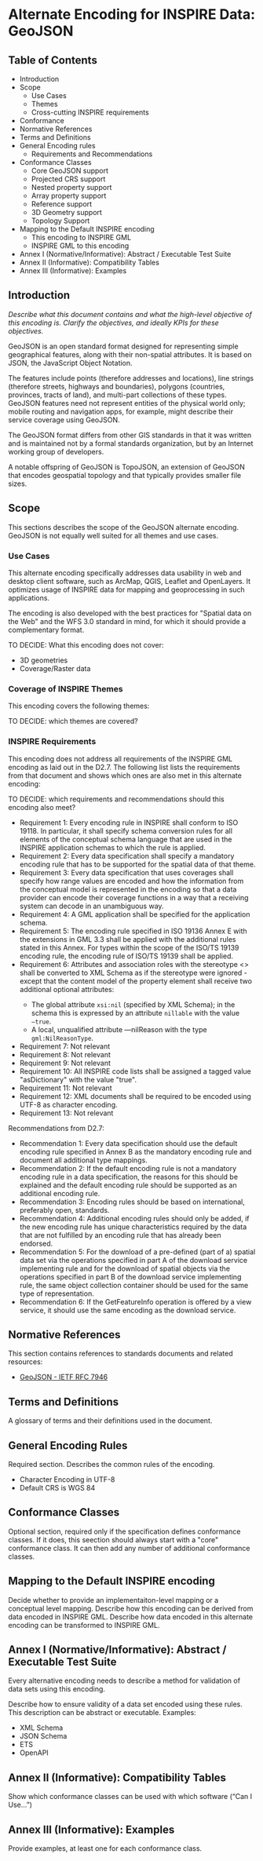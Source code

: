 # Alternate Encoding for INSPIRE Data: GeoJSON

## Table of Contents

* Introduction
* Scope
    * Use Cases
	* Themes
	* Cross-cutting INSPIRE requirements
* Conformance
* Normative References
* Terms and Definitions
* General Encoding rules
    * Requirements and Recommendations
* Conformance Classes
    * Core GeoJSON support
    * Projected CRS support
    * Nested property support
    * Array property support
    * Reference support
    * 3D Geometry support
    * Topology Support
* Mapping to the Default INSPIRE encoding
    * This encoding to INSPIRE GML
	* INSPIRE GML to this encoding
* Annex I (Normative/Informative): Abstract / Executable Test Suite
* Annex II (Informative): Compatibility Tables 
* Annex III (Informative): Examples

## Introduction

*Describe what this document contains and what the high-level objective of this encoding is. Clarify the objectives, and ideally KPIs for these objectives.*

GeoJSON is an open standard format designed for representing simple geographical features, along with their non-spatial attributes. It is based on JSON, the JavaScript Object Notation.

The features include points (therefore addresses and locations), line strings (therefore streets, highways and boundaries), polygons (countries, provinces, tracts of land), and multi-part collections of these types. GeoJSON features need not represent entities of the physical world only; mobile routing and navigation apps, for example, might describe their service coverage using GeoJSON.

The GeoJSON format differs from other GIS standards in that it was written and is maintained not by a formal standards organization, but by an Internet working group of developers.

A notable offspring of GeoJSON is TopoJSON, an extension of GeoJSON that encodes geospatial topology and that typically provides smaller file sizes. 

## Scope

This sections describes the scope of the GeoJSON alternate encoding. GeoJSON is not equally well suited for all themes and use cases.

### Use Cases

This alternate encoding specifically addresses data usability in web and desktop client software, such as ArcMap, QGIS, Leaflet and OpenLayers. It optimizes usage of INSPIRE data for mapping and geoprocessing in such applications.

The encoding is also developed with the best practices for "Spatial data on the Web" and the WFS 3.0 standard in mind, for which it should provide a complementary format. 

TO DECIDE: What this  encoding does not cover:

* 3D geometries
* Coverage/Raster data


### Coverage of INSPIRE Themes

This encoding covers the following themes:

TO DECIDE: which themes are covered?

### INSPIRE Requirements

This encoding does not address all requirements of the INSPIRE GML encoding as laid out in the D2.7. The following list lists the requirements from that document and shows which ones are also met in this alternate encoding:

TO DECIDE: which requirements and recommendations should this encoding also meet?

* Requirement 1: Every encoding rule in INSPIRE shall conform to ISO 19118. In particular, it shall specify schema conversion rules for all elements of the conceptual schema language that are used in the INSPIRE application schemas to which the rule is applied.
* Requirement 2: Every data specification shall specify a mandatory encoding rule that has to be supported for the spatial data of that theme.
* Requirement 3: Every data specification that uses coverages shall specify how range values are encoded and how the information from the conceptual model is represented in the encoding so that a data provider can encode their coverage functions in a way that a receiving system can decode in an unambiguous way.
* Requirement 4: A GML application shall be specified for the application schema.
* Requirement 5: The encoding rule specified in ISO 19136 Annex E with the extensions in GML 3.3 shall be applied with the additional rules stated in this Annex. For types within the scope of the ISO/TS 19139 encoding rule, the encoding rule of ISO/TS 19139 shall be applied.
* Requirement 6: Attributes and association roles with the stereotype <<voidable>> shall be converted to XML Schema as if the stereotype were ignored - except that the content model of the property element shall receive two additional optional attributes: 
    * The global attribute `xsi:nil` (specified by XML Schema); in the schema this is expressed by an attribute `nillable` with the value `―true`. 
    * A local, unqualified attribute ―nilReason with the type `gml:NilReasonType`.
* Requirement 7: Not relevant
* Requirement 8: Not relevant
* Requirement 9: Not relevant
* Requirement 10: All INSPIRE code lists shall be assigned a tagged value "asDictionary" with the value "true".
* Requirement 11: Not relevant
* Requirement 12: XML documents shall be required to be encoded using UTF-8 as character encoding.
* Requirement 13: Not relevant

Recommendations from D2.7:

* Recommendation 1: Every data specification should use the default encoding rule specified in Annex B as the mandatory encoding rule and document all additional type mappings.
* Recommendation 2: If the default encoding rule is not a mandatory encoding rule in a data specification, the reasons for this should be explained and the default encoding rule should be supported as an additional encoding rule.
* Recommendation 3: Encoding rules should be based on international, preferably open, standards.
* Recommendation 4: Additional encoding rules should only be added, if the new encoding rule has unique characteristics required by the data that are not fulfilled by an encoding rule that has already been endorsed.
* Recommendation 5: For the download of a pre-defined (part of a) spatial data set via the operations specified in part A of the download service implementing rule and for the download of spatial objects via the operations specified in part B of the download service implementing rule, the same object collection container should be used for the same type of representation.
* Recommendation 6: If the GetFeatureInfo operation is offered by a view service, it should use the same encoding as the download service.

## Normative References

This section contains references to standards documents and related resources:

* [GeoJSON - IETF RFC 7946](https://tools.ietf.org/html/rfc7946)

## Terms and Definitions

A glossary of terms and their definitions used in the document.

## General Encoding Rules

Required section. Describes the common rules of the encoding.

* Character Encoding in UTF-8
* Default CRS is WGS 84

## Conformance Classes

Optional section, required only if the specification defines conformance classes. If it does, this seection should always start with a "core" conformance class. It can then add any number of additional conformance classes.

## Mapping to the Default INSPIRE encoding

Decide whether to provide an implementaiton-level mapping or a conceptual level mapping.
Describe how this encoding can be derived from data encoded in INSPIRE GML.
Describe how data encoded in this alternate encoding can be transformed to INSPIRE GML.

## Annex I (Normative/Informative): Abstract / Executable Test Suite

Every alternative encoding needs to describe a method for validation of data sets using this encoding.

Describe how to ensure validity of a data set encoded using these rules. This description can be abstract or executable.
Examples:

* XML Schema
* JSON Schema
* ETS
* OpenAPI

## Annex II (Informative): Compatibility Tables 

Show which conformance classes can be used with which software (“Can I Use…”)

## Annex III (Informative): Examples

Provide examples, at least one for each conformance class.
